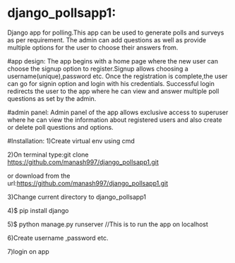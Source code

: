 # django_pollsapp1:
Django app for polling.This app can be used to generate polls and surveys as per requirement.
The admin can add questions as well as provide multiple options for the user to choose their answers from.

#app design:
The app begins with a home page where the new user can choose the signup option to register.Signup allows choosing a username(unique),password etc.
Once the registration is complete,the user can go for signin option and login with his credentials.
Successful login redirects the user to the app where he can view and answer multiple poll questions as set by the admin.

#admin panel:
Admin panel of the app allows exclusive access to superuser where he can view the information about registered users and also create or delete poll questions and options.

#Installation:
1)Create virtual env using cmd

2)On terminal type:git clone https://github.com/manash997/django_pollsapp1.git

or download from the url:https://github.com/manash997/django_pollsapp1.git

3)Change current directory to django_pollsapp1

4)$ pip install django

5)$ python manage.py runserver  //This is to run the app on localhost

6)Create username ,password etc.

7)login on app









